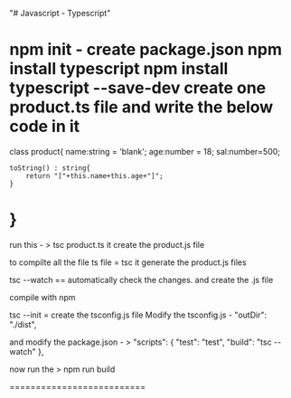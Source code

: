 "# Javascript - Typescript"
 
npm init -  create package.json
npm install typescript 
npm install typescript --save-dev
create one product.ts file and write the below code in it
==============
class product{
    name:string = 'blank';
    age:number = 18;
    sal:number=500;

    toString() : string{
        return "["+this.name+this.age+"]";
    }

}
============
run this - > tsc product.ts
it create the product.js file

to compilte all the file ts file = tsc 
it generate the product.js files

tsc --watch == automatically check the changes. and create the .js file

compile with npm

tsc --init  =  create the tsconfig.js file
 Modify the tsconfig.js  -     "outDir": "./dist",  
 
and modify the package.json - > 
  "scripts": {
    "test": "test",
    "build": "tsc --watch"
  },
  
  now run the   > npm run build 

  
  
  
==========================